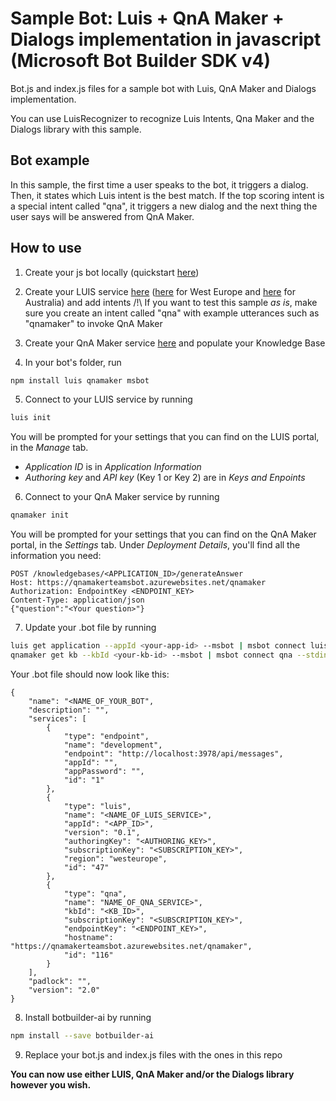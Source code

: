# Sample Bot: Luis + QnA Maker + Dialogs implementation in javascript (Microsoft Bot Builder SDK v4)

Bot.js and index.js files for a sample bot with Luis, QnA Maker and Dialogs implementation.

You can use LuisRecognizer to recognize Luis Intents, Qna Maker and the Dialogs library with this sample.


## Bot example

In this sample, the first time a user speaks to the bot, it triggers a dialog.
Then, it states which Luis intent is the best match.
If the top scoring intent is a special intent called "qna", it triggers a new dialog and the next thing the user says will be answered from QnA Maker.

## How to use

1. Create your js bot locally (quickstart [here](https://docs.microsoft.com/en-us/azure/bot-service/javascript/bot-builder-javascript-quickstart?view=azure-bot-service-4.0))

2. Create your LUIS service [here](https://www.luis.ai/) ([here](https://eu.luis.ai/) for West Europe and [here](https://au.luis.ai/) for Australia) and add intents
/!\ If you want to test this sample _as is_, make sure you create an intent called "qna" with example utterances such as "qnamaker" to invoke QnA Maker

3. Create your QnA Maker service [here](https://www.qnamaker.ai/) and populate your Knowledge Base

4. In your bot's folder, run
```bash
npm install luis qnamaker msbot
```
5. Connect to your LUIS service by running
```bash
luis init
```
You will be prompted for your settings that you can find on the LUIS portal, in the _Manage_ tab.
- _Application ID_ is in _Application Information_
- _Authoring key_ and _API key_ (Key 1 or Key 2) are in _Keys and Enpoints_

6. Connect to your QnA Maker service by running
```bash
qnamaker init
```
You will be prompted for your settings that you can find on the QnA Maker portal, in the _Settings_ tab.
Under _Deployment Details_, you'll find all the information you need:
```
POST /knowledgebases/<APPLICATION_ID>/generateAnswer
Host: https://qnamakerteamsbot.azurewebsites.net/qnamaker
Authorization: EndpointKey <ENDPOINT_KEY>
Content-Type: application/json
{"question":"<Your question>"}
```

7. Update your .bot file by running
```bash
luis get application --appId <your-app-id> --msbot | msbot connect luis --stdin
qnamaker get kb --kbId <your-kb-id> --msbot | msbot connect qna --stdin
```

Your .bot file should now look like this:
```
{
    "name": "<NAME_OF_YOUR_BOT",
    "description": "",
    "services": [
        {
            "type": "endpoint",
            "name": "development",
            "endpoint": "http://localhost:3978/api/messages",
            "appId": "",
            "appPassword": "",
            "id": "1"
        },
        {
            "type": "luis",
            "name": "<NAME_OF_LUIS_SERVICE>",
            "appId": "<APP_ID>",
            "version": "0.1",
            "authoringKey": "<AUTHORING_KEY>",
            "subscriptionKey": "<SUBSCRIPTION_KEY>",
            "region": "westeurope",
            "id": "47"
        },
        {
            "type": "qna",
            "name": "NAME_OF_QNA_SERVICE>",
            "kbId": "<KB_ID>",
            "subscriptionKey": "<SUBSCRIPTION_KEY>",
            "endpointKey": "<ENDPOINT_KEY>",
            "hostname": "https://qnamakerteamsbot.azurewebsites.net/qnamaker",
            "id": "116"
        }
    ],
    "padlock": "",
    "version": "2.0"
}
```

8. Install botbuilder-ai by running
```bash
npm install --save botbuilder-ai
```

9. Replace your bot.js and index.js files with the ones in this repo

**You can now use either LUIS, QnA Maker and/or the Dialogs library however you wish.**







